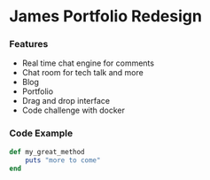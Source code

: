 # James Portfolio Redesign

### Features

- Real time chat engine for comments
- Chat room for tech talk and more
- Blog
- Portfolio
- Drag and drop interface
- Code challenge with docker 


### Code Example 

```ruby
def my_great_method
    puts "more to come"
end
```
